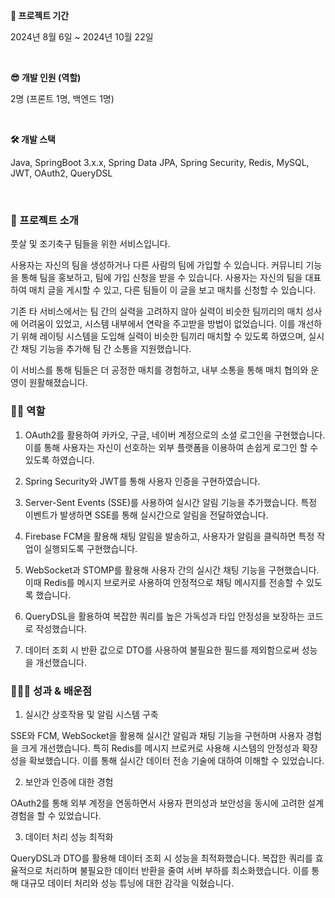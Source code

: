 **📅 프로젝트 기간**

2024년 8월 6일 ~ 2024년 10월 22일

</br>

**😎 개발 인원 (역할)**

2명 (프론트 1명, 백엔드 1명)

</br>

**🛠️ 개발 스택**

Java, SpringBoot 3.x.x, Spring Data JPA, Spring Security, Redis, MySQL, JWT, OAuth2, QueryDSL

</br>

### 📖 프로젝트 소개

풋살 및 조기축구 팀들을 위한 서비스입니다.

사용자는 자신의 팀을 생성하거나 다른 사람의 팀에 가입할 수 있습니다. 커뮤니티 기능을 통해 팀을 홍보하고, 팀에 가입 신청을 받을 수 있습니다. 사용자는 자신의 팀을 대표하여 매치 글을 게시할 수 있고, 다른 팀들이 이 글을 보고 매치를 신청할 수 있습니다.

기존 타 서비스에서는 팀 간의 실력을 고려하지 않아 실력이 비슷한 팀끼리의 매치 성사에 어려움이 있었고, 시스템 내부에서 연락을 주고받을 방법이 없었습니다. 
이를 개선하기 위해 레이팅 시스템을 도입해 실력이 비슷한 팀끼리 매치할 수 있도록 하였으며, 실시간 채팅 기능을 추가해 팀 간 소통을 지원했습니다.

이 서비스를 통해 팀들은 더 공정한 매치를 경험하고, 내부 소통을 통해 매치 협의와 운영이 원활해졌습니다.

### 🙋‍♂️ 역할
1) OAuth2를 활용하여 카카오, 구글, 네이버 계정으로의 소셜 로그인을 구현했습니다. 이를 통해 사용자는 자신이 선호하는 외부 플랫폼을 이용하여 손쉽게 로그인 할 수 있도록 하였습니다.

2) Spring Security와 JWT를 통해 사용자 인증을 구현하였습니다.

3) Server-Sent Events (SSE)를 사용하여 실시간 알림 기능을 추가했습니다. 특정 이벤트가 발생하면 SSE를 통해 실시간으로 알림을 전달하였습니다.

4) Firebase FCM을 활용해 채팅 알림을 발송하고, 사용자가 알림을 클릭하면 특정 작업이 실행되도록 구현했습니다.

5) WebSocket과 STOMP를 활용해 사용자 간의 실시간 채팅 기능을 구현했습니다. 이때 Redis를 메시지 브로커로 사용하여 안정적으로 채팅 메시지를 전송할 수 있도록 했습니다.

6) QueryDSL을 활용하여 복잡한 쿼리를 높은 가독성과 타입 안정성을 보장하는 코드로 작성했습니다.

7) 데이터 조회 시 반환 값으로 DTO를 사용하여 불필요한 필드를 제외함으로써 성능을 개선했습니다.

### 👨🏼‍💻 성과 & 배운점
1) 실시간 상호작용 및 알림 시스템 구축

SSE와 FCM, WebSocket을 활용해 실시간 알림과 채팅 기능을 구현하며 사용자 경험을 크게 개선했습니다. 특히 Redis를 메시지 브로커로 사용해 시스템의 안정성과 확장성을 확보했습니다. 이를 통해 실시간 데이터 전송 기술에 대하여 이해할 수 있었습니다.

2) 보안과 인증에 대한 경험

OAuth2를 통해 외부 계정을 연동하면서 사용자 편의성과 보안성을 동시에 고려한 설계 경험을 할 수 있었습니다.

3) 데이터 처리 성능 최적화

QueryDSL과 DTO를 활용해 데이터 조회 시 성능을 최적화했습니다. 복잡한 쿼리를 효율적으로 처리하며 불필요한 데이터 반환을 줄여 서버 부하를 최소화했습니다. 이를 통해 대규모 데이터 처리와 성능 튜닝에 대한 감각을 익혔습니다.

